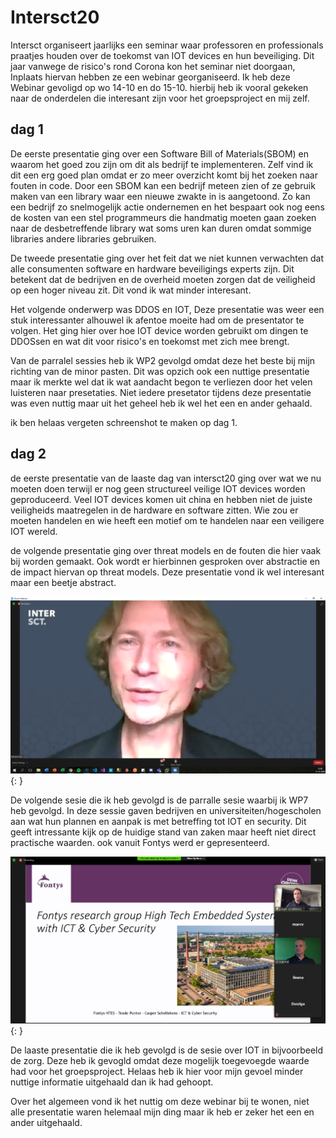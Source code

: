 # Intersct20

Intersct organiseert jaarlijks een seminar waar professoren en professionals praatjes houden over de toekomst van IOT devices en hun beveiliging. Dit jaar vanwege de risico's rond Corona kon het seminar niet doorgaan, Inplaats hiervan hebben ze een webinar georganiseerd. Ik heb deze Webinar gevoligd op wo 14-10 en do 15-10. hierbij heb ik vooral gekeken naar de onderdelen die interesant zijn voor het groepsproject en mij zelf.

## dag 1
De eerste presentatie ging over een Software Bill of Materials(SBOM) en waarom het goed zou zijn om dit als bedrijf te implementeren. Zelf vind ik dit een erg goed plan omdat er zo meer overzicht komt bij het zoeken naar fouten in code. Door een SBOM kan een bedrijf meteen zien of ze gebruik maken van een library waar een nieuwe zwakte in is aangetoond. Zo kan een bedrijf zo snelmogelijk actie ondernemen en het bespaart ook nog eens de kosten van een stel programmeurs die handmatig moeten gaan zoeken naar de desbetreffende library wat soms uren kan duren omdat sommige libraries andere libraries gebruiken.

De tweede presentatie ging over het feit dat we niet kunnen verwachten dat alle consumenten software en hardware beveiligings experts zijn. Dit betekent dat de bedrijven en de overheid moeten zorgen dat de veiligheid op een hoger niveau zit. Dit vond ik wat minder interesant.

Het volgende onderwerp was DDOS en IOT, Deze presentatie was weer een stuk interessanter alhouwel ik afentoe moeite had om de presentator te volgen. Het ging hier over hoe IOT device worden gebruikt om dingen te DDOSsen en wat dit voor risico's en toekomst met zich mee brengt.

Van de parralel sessies heb ik WP2 gevolgd omdat deze het beste bij mijn richting van de minor pasten. Dit was opzich ook een nuttige presentatie maar ik merkte wel dat ik wat aandacht begon te verliezen door het velen luisteren naar presetaties. Niet iedere presetator tijdens deze presentatie was even nuttig maar uit het geheel heb ik wel het een en ander gehaald.

ik ben helaas vergeten schreenshot te maken op dag 1.

## dag 2

de eerste presentatie van de laaste dag van intersct20 ging over wat we nu moeten doen terwijl er nog geen structureel veilige IOT devices worden geproduceerd. Veel IOT devices komen uit china en hebben niet de juiste veiligheids maatregelen in de hardware en software zitten. Wie zou er moeten handelen en wie heeft een motief om te handelen naar een veiligere IOT wereld.

de volgende presentatie ging over threat models en de fouten die hier vaak bij worden gemaakt. Ook wordt er hierbinnen gesproken over abstractie en de impact hiervan op threat models. Deze presentatie vond ik wel interesant maar een beetje abstract.

![intersect-webinar](../images/intersect_zoom.PNG) {: }

De volgende sesie die ik heb gevolgd is de parralle sesie waarbij ik WP7 heb gevolgd. In deze sessie gaven bedrijven en universiteiten/hogescholen aan wat hun plannen en aanpak is met betreffing tot IOT en security. Dit geeft intressante kijk op de huidige stand van zaken maar heeft niet direct practische waarden. ook vanuit Fontys werd er gepresenteerd.

![intersect-webinar2](../images/intersect_casper.PNG) {: }

De laaste presentatie die ik heb gevolgd is de sesie over IOT in bijvoorbeeld de zorg. Deze heb ik gevogld omdat deze mogelijk toegevoegde waarde had voor het groepsproject. Helaas heb ik hier voor mijn gevoel minder nuttige informatie uitgehaald dan ik had gehoopt.

Over het algemeen vond ik het nuttig om deze webinar bij te wonen, niet alle presentatie waren helemaal mijn ding maar ik heb er zeker het een en ander uitgehaald. 
